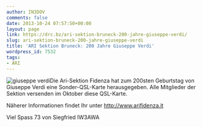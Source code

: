 ```yaml
---
author: IN3DOV
comments: false
date: 2013-10-24 07:57:50+00:00
layout: page
link: https://drc.bz/ari-sektion-bruneck-200-jahre-giuseppe-verdi/
slug: ari-sektion-bruneck-200-jahre-giuseppe-verdi
title: 'ARI Sektion Bruneck: 200 Jahre Giuseppe Verdi'
wordpress_id: 7532
tags:
- ARI
---
```


![giuseppe verdi](https://drc.bz/wp-content/uploads/2013/10/giuseppe-verdi.jpg)Die Ari-Sektion Fidenza hat zum 200sten Geburtstag von Giuseppe Verdi eine Sonder-QSL-Karte herausgegeben. Alle Mitglieder der Sektion versenden im Oktober diese QSL-Karte.

Näherer Informationen findet Ihr unter http://www.arifidenza.it

Viel Spass 73 von Siegfried IW3AWA
